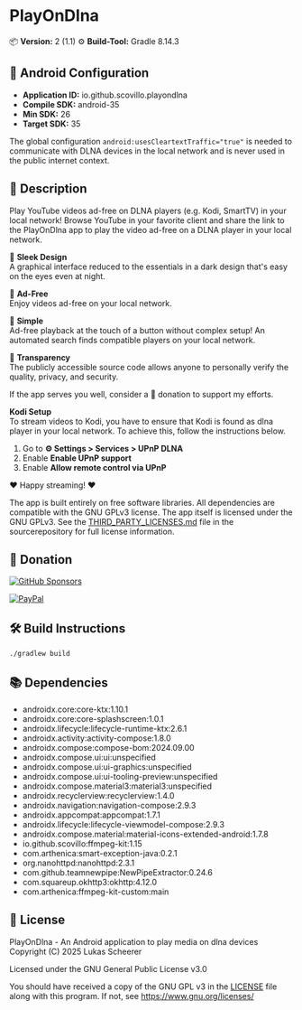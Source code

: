 # PlayOnDlna

📦 **Version:** 2 (1.1)
⚙️ **Build-Tool:** Gradle 8.14.3

## 🤖 Android Configuration

- **Application ID:** io.github.scovillo.playondlna  
- **Compile SDK:** android-35  
- **Min SDK:** 26  
- **Target SDK:** 35

The global configuration `android:usesCleartextTraffic="true"` is needed to communicate with DLNA devices in the local network and is never used in the public internet context.

## 📱 Description

Play YouTube videos ad-free on DLNA players (e.g. Kodi, SmartTV) in your local network!
Browse YouTube in your favorite client and share the link to the PlayOnDlna app
to play the video ad-free on a DLNA player in your local network.

🎨 <b>Sleek Design</b><br>
A graphical interface reduced to the essentials in a dark design that's easy on the eyes even at night.<br>

💝 <b>Ad-Free</b><br>
Enjoy videos ad-free on your local network.<br>

🤩 <b>Simple</b><br>
Ad-free playback at the touch of a button without complex setup!
An automated search finds compatible players on your local network.<br>

👐 <b>Transparency</b><br>
The publicly accessible source code allows anyone to personally verify the quality, privacy, and security.<br>

If the app serves you well, consider a 🎁 donation to support my efforts.<br>

<b>Kodi Setup</b><br>
To stream videos to Kodi, you have to ensure that Kodi is found as dlna player in your local network.
To achieve this, follow the instructions below.<br>
1. Go to <b>⚙ Settings > Services > UPnP DLNA</b><br>
2. Enable <b>Enable UPnP support</b><br>
3. Enable <b>Allow remote control via UPnP</b><br>

❤️ Happy streaming! ❤️

The app is built entirely on free software libraries.
All dependencies are compatible with the GNU GPLv3 license.
The app itself is licensed under the GNU GPLv3. See the 
[THIRD_PARTY_LICENSES.md](https://github.com/scovillo/playondlna/blob/main/THIRD_PARTY_LICENSES.md) 
file in the sourcerepository for full license information.

## 🎁 Donation

[![GitHub Sponsors](https://img.shields.io/badge/GitHub%20Sponsors-❤️-pink?logo=github&style=flat-square)](https://github.com/sponsors/scovillo)

[![PayPal](https://www.paypalobjects.com/webstatic/icon/pp50.png)](https://paypal.me/muemmelmaus)

## 🛠️ Build Instructions

```bash
./gradlew build
```

## 📚 Dependencies

  - androidx.core:core-ktx:1.10.1
  - androidx.core:core-splashscreen:1.0.1
  - androidx.lifecycle:lifecycle-runtime-ktx:2.6.1
  - androidx.activity:activity-compose:1.8.0
  - androidx.compose:compose-bom:2024.09.00
  - androidx.compose.ui:ui:unspecified
  - androidx.compose.ui:ui-graphics:unspecified
  - androidx.compose.ui:ui-tooling-preview:unspecified
  - androidx.compose.material3:material3:unspecified
  - androidx.recyclerview:recyclerview:1.4.0
  - androidx.navigation:navigation-compose:2.9.3
  - androidx.appcompat:appcompat:1.7.1
  - androidx.lifecycle:lifecycle-viewmodel-compose:2.9.3
  - androidx.compose.material:material-icons-extended-android:1.7.8
  - io.github.scovillo:ffmpeg-kit:1.15
  - com.arthenica:smart-exception-java:0.2.1
  - org.nanohttpd:nanohttpd:2.3.1
  - com.github.teamnewpipe:NewPipeExtractor:0.24.6
  - com.squareup.okhttp3:okhttp:4.12.0
  - com.arthenica:ffmpeg-kit-custom:main

## 📄 License

PlayOnDlna - An Android application to play media on dlna devices
Copyright (C) 2025 Lukas Scheerer

Licensed under the GNU General Public License v3.0

You should have received a copy of the GNU GPL v3 in the [LICENSE](https://github.com/scovillo/playondlna/blob/main/LICENSE)
file along with this program. If not, see <https://www.gnu.org/licenses/>